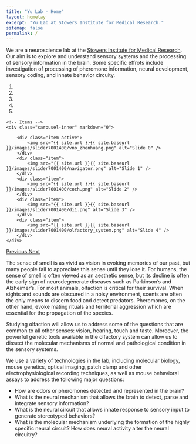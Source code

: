 ```yaml
---
title: "Yu Lab - Home"
layout: homelay
excerpt: "Yu Lab at Stowers Institute for Medical Research."
sitemap: false
permalink: /
---
```


We are a neuroscience lab at the [Stowers Institute for Medical Research](https://www.stowers.org/). Our aim is to explore and understand sensory systems and the processing of sensory information in the brain. Some specific effrots include investigation of processing of pheromone information, neural development, sensory coding, and innate behavior circuity.


<div markdown="0" id="carousel" class="carousel slide" data-ride="carousel" data-interval="5000" data-pause="hover" >
    <!-- Menu -->
    <ol class="carousel-indicators">
        <li data-target="#carousel" data-slide-to="0" class="active"></li>
        <li data-target="#carousel" data-slide-to="1"></li>
        <li data-target="#carousel" data-slide-to="2"></li>
        <li data-target="#carousel" data-slide-to="3"></li>
        <li data-target="#carousel" data-slide-to="4"></li>
    </ol>

    <!-- Items -->
    <div class="carousel-inner" markdown="0">

        <div class="item active">
            <img src="{{ site.url }}{{ site.baseurl }}/images/slider7001400/vno_zhenhuang.png" alt="Slide 0" />
        </div>
        <div class="item">
            <img src="{{ site.url }}{{ site.baseurl }}/images/slider7001400/navigator.png" alt="Slide 1" />
        </div>
        <div class="item">
            <img src="{{ site.url }}{{ site.baseurl }}/images/slider7001400/coch.png" alt="Slide 2" />
        </div>
        <div class="item">
            <img src="{{ site.url }}{{ site.baseurl }}/images/slider7001400/di1.png" alt="Slide 3" />
        </div>
        <div class="item">
            <img src="{{ site.url }}{{ site.baseurl }}/images/slider7001400/olfactory_system.png" alt="Slide 4" />
        </div>
    </div>
  <a class="left carousel-control" href="#carousel" role="button" data-slide="prev">
    <span class="glyphicon glyphicon-chevron-left" aria-hidden="true"></span>
    <span class="sr-only">Previous</span>
  </a>
  <a class="right carousel-control" href="#carousel" role="button" data-slide="next">
    <span class="glyphicon glyphicon-chevron-right" aria-hidden="true"></span>
    <span class="sr-only">Next</span>
  </a>
</div>


	
The sense of smell is as vivid as vision in evoking memories of our past, but many people fail to appreciate this sense until they lose it. For humans, the sense of smell is often viewed as an aesthetic sense, but its decline is often the early sign of neurodegenerate diseases such as Parkinson’s and Alzheimer’s. For most animals, olfaction is critical for their survival. When sights and sounds are obscured in a noisy environment, scents are often the only means to discern food and detect predators. Pheromones, on the other hand, evoke mating rituals and territorial aggression which are essential for the propagation of the species.

Studying olfaction will allow us to address some of the questions that are common to all other senses: vision, hearing, touch and taste.  Moreover, the powerful genetic tools available in the olfactory system can allow us to dissect the molecular mechanisms of normal and pathological condition in the sensory systems.

We use a variety of technologies in the lab, including molecular biology, mouse genetics, optical imaging, patch clamp and other electrophysiological recording techniques, as well as mouse behavioral assays to address the following major questions:

+ How are odors or pheromones detected and represented in the brain?
+ What is the neural mechanism that allows the brain to detect, parse and integrate sensory information?
+ What is the neural circuit that allows innate response to sensory input to generate stereotyped behaviors?
+ What is the molecular mechanism underlying the formation of the highly specific neural circuit? How does neural activity alter the neural circuitry?


